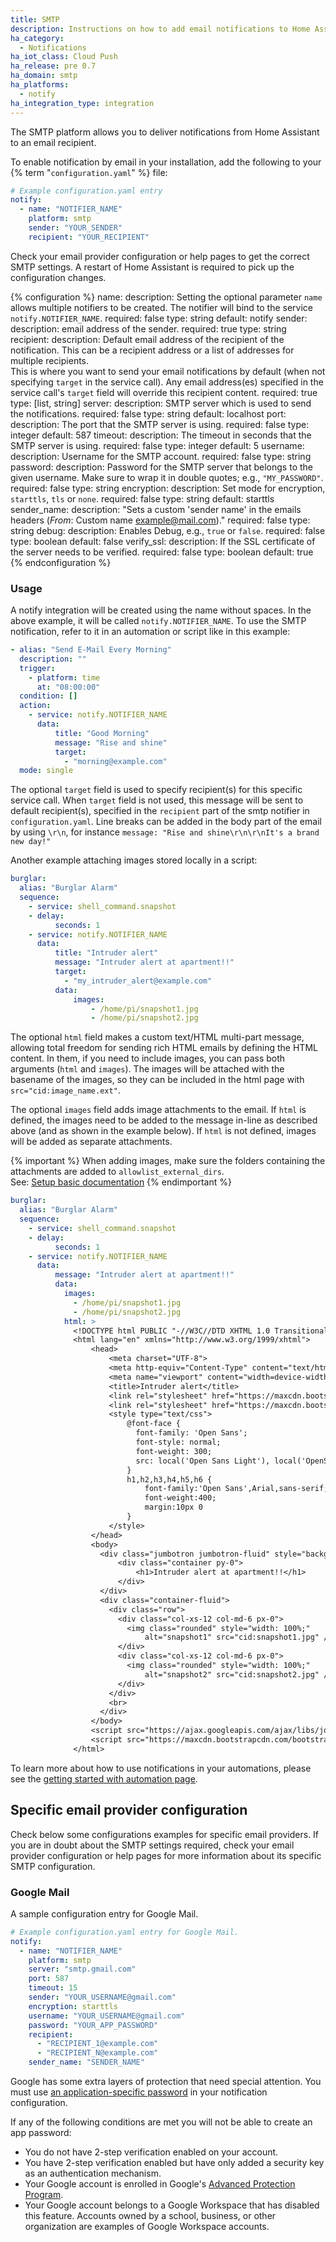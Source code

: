```yaml
---
title: SMTP
description: Instructions on how to add email notifications to Home Assistant.
ha_category:
  - Notifications
ha_iot_class: Cloud Push
ha_release: pre 0.7
ha_domain: smtp
ha_platforms:
  - notify
ha_integration_type: integration
---
```


The SMTP platform allows you to deliver notifications from Home Assistant to an email recipient.

To enable notification by email in your installation, add the following to your {% term "`configuration.yaml`" %} file:

```yaml
# Example configuration.yaml entry
notify:
  - name: "NOTIFIER_NAME"
    platform: smtp
    sender: "YOUR_SENDER"
    recipient: "YOUR_RECIPIENT"
```

Check your email provider configuration or help pages to get the correct SMTP settings. A restart of Home Assistant is required to pick up the configuration changes.

{% configuration %}
name:
  description: Setting the optional parameter `name` allows multiple notifiers to be created. The notifier will bind to the service `notify.NOTIFIER_NAME`.
  required: false
  type: string
  default: notify
sender:
  description: email address of the sender.
  required: true
  type: string
recipient:
  description: Default email address of the recipient of the notification. This can be a recipient address or a list of addresses for multiple recipients.<br>This is where you want to send your email notifications by default (when not specifying `target` in the service call). Any email address(es) specified in the service call's `target` field will override this recipient content.
  required: true
  type: [list, string]
server:
  description: SMTP server which is used to send the notifications.
  required: false
  type: string
  default: localhost
port:
  description: The port that the SMTP server is using.
  required: false
  type: integer
  default: 587
timeout:
  description: The timeout in seconds that the SMTP server is using.
  required: false
  type: integer
  default: 5
username:
  description: Username for the SMTP account.
  required: false
  type: string
password:
  description: Password for the SMTP server that belongs to the given username. Make sure to wrap it in double quotes; e.g., `"MY_PASSWORD"`.
  required: false
  type: string
encryption:
  description: Set mode for encryption, `starttls`, `tls` or `none`.
  required: false
  type: string
  default: starttls
sender_name:
  description: "Sets a custom 'sender name' in the emails headers (*From*: Custom name <example@mail.com>)."
  required: false
  type: string
debug:
  description: Enables Debug, e.g., `true` or `false`.
  required: false
  type: boolean
  default: false
verify_ssl:
  description: If the SSL certificate of the server needs to be verified.
  required: false
  type: boolean
  default: true
{% endconfiguration %}

### Usage

A notify integration will be created using the name without spaces. In the above example, it will be called `notify.NOTIFIER_NAME`. To use the SMTP notification, refer to it in an automation or script like in this example:

```yaml
- alias: "Send E-Mail Every Morning"
  description: ""
  trigger:
    - platform: time
      at: "08:00:00"
  condition: []
  action:
    - service: notify.NOTIFIER_NAME
      data:
          title: "Good Morning"
          message: "Rise and shine"
          target:
            - "morning@example.com"
  mode: single
```

The optional `target` field is used to specify recipient(s) for this specific service call. When `target` field is not used, this message will be sent to default recipient(s), specified in the `recipient` part of the smtp notifier in `configuration.yaml`. Line breaks can be added in the body part of the email by using `\r\n`, for instance `message: "Rise and shine\r\n\r\nIt's a brand new day!"`

Another example attaching images stored locally in a script:

```yaml
burglar:
  alias: "Burglar Alarm"
  sequence:
    - service: shell_command.snapshot
    - delay:
          seconds: 1
    - service: notify.NOTIFIER_NAME
      data:
          title: "Intruder alert"
          message: "Intruder alert at apartment!!"
          target:
            - "my_intruder_alert@example.com"
          data:
              images:
                  - /home/pi/snapshot1.jpg
                  - /home/pi/snapshot2.jpg
```

The optional `html` field makes a custom text/HTML multi-part message, allowing total freedom for sending rich HTML emails by defining the HTML content. In them, if you need to include images, you can pass both arguments (`html` and `images`). The images will be attached with the basename of the images, so they can be included in the html page with `src="cid:image_name.ext"`.

The optional `images` field adds image attachments to the email. If `html` is defined, the images need to be added to the message in-line as described above (and as shown in the example below). If `html` is not defined, images will be added as separate attachments.

{% important %}
When adding images, make sure the folders containing the attachments are added to `allowlist_external_dirs`.<br>See: [Setup basic documentation](/integrations/homeassistant/#allowlist_external_dirs)
{% endimportant %}

```yaml
burglar:
  alias: "Burglar Alarm"
  sequence:
    - service: shell_command.snapshot
    - delay:
          seconds: 1
    - service: notify.NOTIFIER_NAME
      data:
          message: "Intruder alert at apartment!!"
          data:
            images:
              - /home/pi/snapshot1.jpg
              - /home/pi/snapshot2.jpg
            html: >
              <!DOCTYPE html PUBLIC "-//W3C//DTD XHTML 1.0 Transitional//EN" "http://www.w3.org/TR/xhtml1/DTD/xhtml1-transitional.dtd">
              <html lang="en" xmlns="http://www.w3.org/1999/xhtml">
                  <head>
                      <meta charset="UTF-8">
                      <meta http-equiv="Content-Type" content="text/html; charset=UTF-8">
                      <meta name="viewport" content="width=device-width, initial-scale=1.0">
                      <title>Intruder alert</title>
                      <link rel="stylesheet" href="https://maxcdn.bootstrapcdn.com/bootstrap/4.0.0-alpha.5/css/bootstrap.min.css">
                      <link rel="stylesheet" href="https://maxcdn.bootstrapcdn.com/font-awesome/4.4.0/css/font-awesome.min.css">
                      <style type="text/css">
                          @font-face {
                            font-family: 'Open Sans';
                            font-style: normal;
                            font-weight: 300;
                            src: local('Open Sans Light'), local('OpenSans-Light'), url(http://fonts.gstatic.com/s/opensans/v13/DXI1ORHCpsQm3Vp6mXoaTZS3E-kSBmtLoNJPDtbj2Pk.ttf) format('truetype');
                          }
                          h1,h2,h3,h4,h5,h6 {
                              font-family:'Open Sans',Arial,sans-serif;
                              font-weight:400;
                              margin:10px 0
                          }
                      </style>
                  </head>
                  <body>
                    <div class="jumbotron jumbotron-fluid" style="background-color: #f00a2d; color: white;">
                        <div class="container py-0">
                            <h1>Intruder alert at apartment!!</h1>
                        </div>
                    </div>
                    <div class="container-fluid">
                      <div class="row">
                        <div class="col-xs-12 col-md-6 px-0">
                          <img class="rounded" style="width: 100%;"
                              alt="snapshot1" src="cid:snapshot1.jpg" />
                        </div>
                        <div class="col-xs-12 col-md-6 px-0">
                          <img class="rounded" style="width: 100%;"
                              alt="snapshot2" src="cid:snapshot2.jpg" />
                        </div>
                      </div>
                      <br>
                    </div>
                  </body>
                  <script src="https://ajax.googleapis.com/ajax/libs/jquery/1.11.3/jquery.min.js"></script>
                  <script src="https://maxcdn.bootstrapcdn.com/bootstrap/4.0.0-alpha.5/js/bootstrap.min.js"></script>
              </html>
```

To learn more about how to use notifications in your automations, please see the [getting started with automation page](/getting-started/automation/).

## Specific email provider configuration

Check below some configurations examples for specific email providers.
If you are in doubt about the SMTP settings required, check your email provider configuration or help pages for more information about its specific SMTP configuration.

### Google Mail

A sample configuration entry for Google Mail.

```yaml
# Example configuration.yaml entry for Google Mail.
notify:
  - name: "NOTIFIER_NAME"
    platform: smtp
    server: "smtp.gmail.com"
    port: 587
    timeout: 15
    sender: "YOUR_USERNAME@gmail.com"
    encryption: starttls
    username: "YOUR_USERNAME@gmail.com"
    password: "YOUR_APP_PASSWORD"
    recipient:
      - "RECIPIENT_1@example.com"
      - "RECIPIENT_N@example.com"
    sender_name: "SENDER_NAME"
```

Google has some extra layers of protection that need special attention. You must use [an application-specific password](https://support.google.com/mail/answer/185833) in your notification configuration.

If any of the following conditions are met you will not be able to create an app password:

- You do not have 2-step verification enabled on your account.
- You have 2-step verification enabled but have only added a security key as an authentication mechanism.
- Your Google account is enrolled in Google's [Advanced Protection Program](https://landing.google.com/advancedprotection/).
- Your Google account belongs to a Google Workspace that has disabled this feature. Accounts owned by a school, business, or other organization are examples of Google Workspace accounts.
